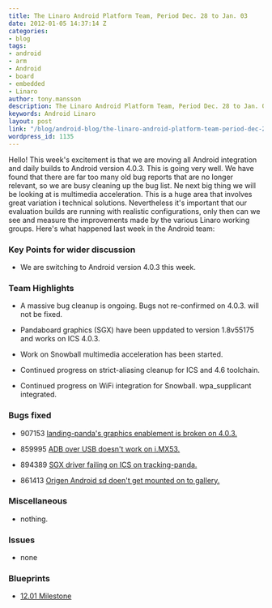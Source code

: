 ```yaml
---
title: The Linaro Android Platform Team, Period Dec. 28 to Jan. 03
date: 2012-01-05 14:37:14 Z
categories:
- blog
tags:
- android
- arm
- Android
- board
- embedded
- Linaro
author: tony.mansson
description: The Linaro Android Platform Team, Period Dec. 28 to Jan. 03
keywords: Android Linaro
layout: post
link: "/blog/android-blog/the-linaro-android-platform-team-period-dec-28-to-jan-03/"
wordpress_id: 1135
---
```


Hello!
This week's excitement is that we are moving all Android integration and daily builds to Android version 4.0.3. This is going very well. We have found that there are far too many old bug reports that are no longer relevant, so we are busy cleaning up the bug list. Ne next big thing we will be looking at is multimedia acceleration. This is a huge area that involves great variation i technical solutions. Nevertheless it's important that our evaluation builds are running with realistic configurations, only then can we see and measure the improvements made by the various Linaro working groups. Here's what happened last week in the Android team:

### Key Points for wider discussion

  * We are switching to Android version 4.0.3 this week.

### Team Highlights

  * A massive bug cleanup is ongoing. Bugs not re-confirmed on 4.0.3. will not be fixed.


  * Pandaboard graphics (SGX) have been uppdated to version 1.8v55175 and works on ICS 4.0.3.


  * Work on Snowball multimedia acceleration has been started.


  * Continued progress on strict-aliasing cleanup for ICS and 4.6 toolchain.


  * Continued progress on WiFi integration for Snowball. wpa_supplicant integrated.

### Bugs fixed

  * 907153	[ landing-panda's graphics enablement is broken on 4.0.3.](https://bugs.launchpad.net/linaro-android/+bug/907153)


  * 859995	[ ADB over USB doesn't work on i.MX53.](https://bugs.launchpad.net/linaro-android/+bug/859995)


  * 894389	[ SGX driver failing on ICS on tracking-panda.](https://bugs.launchpad.net/linaro-android/+bug/894389)


  * 861413	[ Origen Android sd doen't get mounted on to gallery.](https://bugs.launchpad.net/linaro-android/+bug/861413)

### Miscellaneous

  * nothing.

### Issues

  * none
  
### Blueprints

  * [12.01 Milestone](https://launchpad.net/linaro-android/+milestone/12.01)